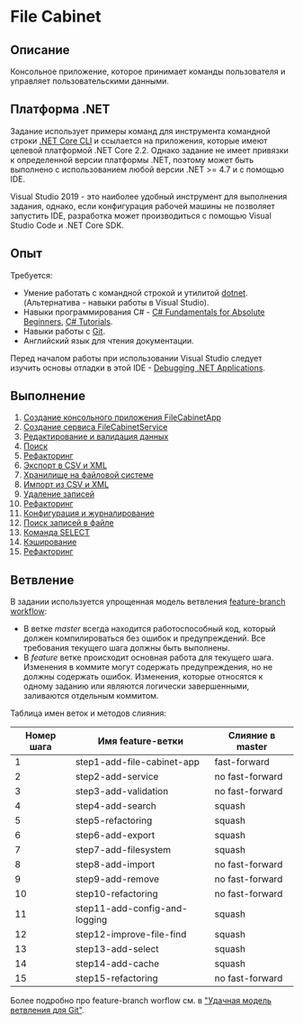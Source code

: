 # File Cabinet

## Описание

Консольное приложение, которое принимает команды пользователя и управляет пользовательскими данными.


## Платформа .NET

Задание использует примеры команд для инструмента командной строки [.NET Core CLI](https://docs.microsoft.com/en-us/dotnet/core/tools/dotnet) и ссылается на приложения, которые имеют целевой платформой .NET Core 2.2. Однако задание не имеет привязки к определенной версии платформы .NET, поэтому может быть выполнено с использованием любой версии .NET >= 4.7 и с помощью IDE.

Visual Studio 2019 - это наиболее удобный инструмент для выполнения задания, однако, если конфигурация рабочей машины не позволяет запустить IDE, разработка может производиться с помощью Visual Studio Code и .NET Core SDK.


## Опыт

Требуется:

* Умение работать с командной строкой и утилитой [dotnet](https://docs.microsoft.com/en-us/dotnet/core/tools/dotnet). (Альтернатива - навыки работы в Visual Studio).
* Навыки программирования C# - [C# Fundamentals for Absolute Beginners](https://channel9.msdn.com/Series/CSharp-Fundamentals-for-Absolute-Beginners), [C# Tutorials](https://docs.microsoft.com/en-us/dotnet/csharp/tutorials/).
* Навыки работы с [Git](https://git-scm.com/book/ru/v2).
* Английский язык для чтения документации.

Перед началом работы при использовании Visual Studio следует изучить основы отладки в этой IDE - [Debugging .NET Applications](https://github.com/epam-dotnet-lab/tasks/tree/version1/debugging).


## Выполнение

1. [Создание консольного приложения FileCabinetApp](step01.md)
2. [Создание сервиса FileCabinetService](step02.md)
3. [Редактирование и валидация данных](step03.md)
4. [Поиск](step04.md)
5. [Рефакторинг](step05.md)
6. [Экспорт в CSV и XML](step06.md)
7. [Хранилище на файловой системе](step07.md)
8. [Импорт из CSV и XML](step08.md)
9. [Удаление записей](step09.md)
10. [Рефакторинг](step10.md)
11. [Конфигурация и журналирование](step11.md)
12. [Поиск записей в файле](step12.md)
13. [Команда SELECT](step13.md)
14. [Кэширование](step14.md)
15. [Рефакторинг](step15.md)

## Ветвление

В задании используется упрощенная модель ветвления [feature-branch workflow](https://bitworks.software/2018-12-10-git-feature-branch-workflow.html):
* В ветке _master_ всегда находится работоспособный код, который должен компилироваться без ошибок и предупреждений. Все требования текущего шага должны быть выполнены.
* В _feature_ ветке происходит основная работа для текущего шага. Изменения в коммите могут содержать предупреждения, но не должны содержать ошибок. Изменения, которые относятся к одному заданию или являются логически завершенными, заливаются отдельным коммитом.

Таблица имен веток и методов слияния:

| Номер шага | Имя feature-ветки             | Слияние в master |
|------------|-------------------------------|------------------|
| 1          | step1-add-file-cabinet-app    | fast-forward     |
| 2          | step2-add-service             | no fast-forward  |
| 3          | step3-add-validation          | no fast-forward  |
| 4          | step4-add-search              | squash           |
| 5          | step5-refactoring             | squash           |
| 6          | step6-add-export              | squash           |
| 7          | step7-add-filesystem          | squash           |
| 8          | step8-add-import              | no fast-forward  |
| 9          | step9-add-remove              | no fast-forward  |
| 10         | step10-refactoring            | no fast-forward  |
| 11         | step11-add-config-and-logging | squash           |
| 12         | step12-improve-file-find      | squash           |
| 13         | step13-add-select             | squash           |
| 14         | step14-add-cache              | squash           |
| 15         | step15-refactoring            | no fast-forward  |

Более подробно про feature-branch worflow см. в ["Удачная модель ветвления для Git"](https://habr.com/ru/post/106912/).